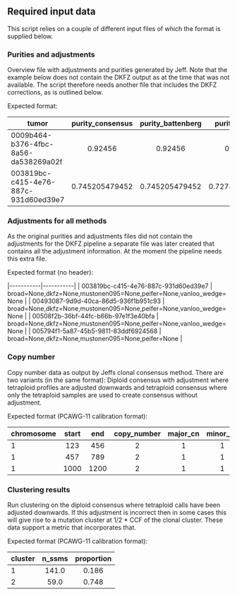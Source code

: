 ## 


## Required input data
This script relies on a couple of different input files of which the format is supplied below.

### Purities and adjustments
Overview file with adjustments and purities generated by Jeff. Note that the example below does not contain the DKFZ output as at the time that was not available. The script therefore needs another file that includes the DKFZ corrections, as is outlined below.

Expected format:

| tumor  |  purity\_consensus  |  purity\_battenberg | purity\_median | purity\_mean | methods | corrections | uncorrected\_purities | corrected\_purities | uncorrected\_purities\_stdev |   corrected\_purities\_stdev |  genome\_consensus\_proportion |
|--------|:--------:|:--------:|:--------:|:--------:|:--------:|:--------:|:--------:|:--------:|:--------:|:--------:|:--------:|
| 0009b464-b376-4fbc-8a56-da538269a02f |   0.92456  |  0.92456  |  0.88865  |  0.89374  |  broad,mustonen095,peifer,vanloo_wedge  |  None,None,None,None | 0.87312493848,0.8873,0.89,0.92456  |  0.87312493848,0.8873,0.89,0.92456  |  0.018909747526  |  0.018909747526  |  0.131110216084 |
| 003819bc-c415-4e76-887c-931d60ed39e7  |  0.745205479452 |   0.745205479452  |  0.727802739726 |   0.70978577948   | broad,mustonen095,peifer,vanloo_wedge | None,None,None,None |   0.609391638466,0.7104,0.774146,0.745205479452  |  0.609391638466,0.7104,0.774146,0.745205479452  |  0.0622015955348  |  0.0622015955348 |  0.828143348583 |

### Adjustments for all methods
As the original purities and adjustments files did not contain the adjustments for the DKFZ pipeline a separate file was later created that contains all the adjustment information. At the moment the pipeline needs this extra file.

Expected format (no header):

|-----------|-----------|
| 003819bc-c415-4e76-887c-931d60ed39e7  |  broad=None,dkfz=None,mustonen095=None,peifer=None,vanloo_wedge=None |
| 00493087-9d9d-40ca-86d5-936f1b951c93  |  broad=None,dkfz=None,mustonen095=None,peifer=None,vanloo_wedge=None |
| 00508f2b-36bf-44fc-b66b-97e1f3e40bfa  |  broad=None,dkfz=None,mustonen095=None,peifer=None,vanloo_wedge=None |
| 005794f1-5a87-45b5-9811-83ddf6924568  |  broad=None,dkfz=None,mustonen095=None,peifer=None |

### Copy number
Copy number data as output by Jeffs clonal consensus method. There are two variants (in the same format): Diploid consensus with adjustment where tetraploid profiles are adjusted downwards and tetraploid consensus where only the tetraploid samples are used to create consensus without adjustment.

Expected format (PCAWG-11 calibration format):

| chromosome  |    start  | end   |  copy\_number   |  major\_cn    |    minor\_cn    |    clonal\_frequency |
|-----------|:-----------:|:-----------:|:-----------:|:-----------:|:-----------:|:-----------:|
| 1   |    123 | 456 | 2  |     1   |    1    |   1.0 |
| 1   |    457 | 789 |  2  |     1    |   1    |   1.0 |
| 1   |    1000   |     1200    |    2  |     1   |    1    |   1.0 |

### Clustering results
Run clustering on the diploid consensus where tetraploid calls have been adjusted downwards. If this adjustment is incorrect then in some cases this will give rise to a mutation cluster at 1/2 * CCF of the clonal cluster. These data support a metric that incorporates that.

Expected format (PCAWG-11 calibration format):

| cluster | n_ssms | proportion |
|---------|:------:|:----------:|
| 1 | 141.0 | 0.186 |
| 2 | 59.0 | 0.748 |